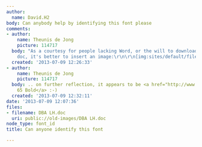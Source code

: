 ```yaml
---
author:
  name: David.H2
body: Can anybody help by identifying this font please
comments:
- author:
    name: Theunis de Jong
    picture: 114717
  body: "As a courtesy for people lacking Word, or the will to download and open your
    doc, it's better to insert an image:\r\n\r\n[img:sites/default/files/old-images/dba-slab-serif_4207.png]"
  created: '2013-07-09 12:26:33'
- author:
    name: Theunis de Jong
    picture: 114717
  body: .. on further reflection, it appears to be <a href="http://www.linotype.com/1463/serifa-family.html">Serifa
    65 Bold</a> :-)
  created: '2013-07-09 12:32:11'
date: '2013-07-09 12:07:36'
files:
- filename: DBA LH.doc
  uri: public://old-images/DBA LH.doc
node_type: font_id
title: Can anyone identify this font

---
```


